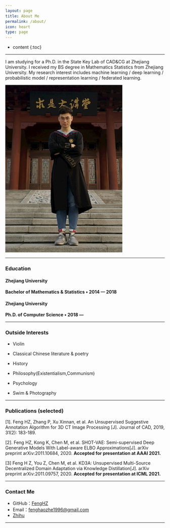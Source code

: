 ```yaml
---
layout: page
title: About Me
permalink: /about/
icon: heart
type: page
---
```


* content
{:toc}

****

I am studying for a Ph.D. in the State Key Lab of CAD&CG at Zhejiang University. I received my BS degree in Mathematics Statistics from Zhejiang University. My research interest includes machine learning / deep learning / probabilistic model / representation learning / federated learning.

![myphoto](/images/about/fhz-1.jpg)

****
### Education


#### Zhejiang University

**Bachelor of Mathematics & Statistics • 2014 — 2018**

#### Zhejiang University

**Ph.D. of Computer Science • 2018 —**

****
### Outside Interests

* Violin

* Classical Chinese literature & poetry

* History

* Philosophy(Existentialism,Communism)

* Psychology

* Swim & Photography

****
### Publications (selected)

[1]. Feng HZ, Zhang P, Xu Xinnan, et al. An Unsupervised Suggestive Annotation Algorithm for 3D CT Image Processing [J]. Journal of CAD, 2019, 31(2): 183-189.

[2]. Feng HZ, Kong K, Chen M, et al. SHOT-VAE: Semi-supervised Deep Generative Models With Label-aware ELBO Approximations[J]. arXiv preprint arXiv:2011.10684, 2020. **Accepted for presentation at AAAI 2021.**

[3] Feng H Z, You Z, Chen M, et al. KD3A: Unsupervised Multi-Source Decentralized Domain Adaptation via Knowledge Distillation[J]. arXiv preprint arXiv:2011.09757, 2020. **Accepted for presentation at ICML 2021.**

****
### Contact Me

* GitHub：[FengHZ](https://github.com/FengHZ)
* Email：fenghaozhe1996@gmail.com
* [Zhihu](https://www.zhihu.com/people/feng-hao-zhe-66)

****


